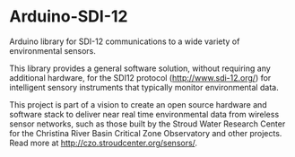 Arduino-SDI-12
==============

Arduino library for SDI-12 communications to a wide variety of environmental sensors.

This library provides a general software solution, without requiring any additional hardware, for the SDI12 protocol (http://www.sdi-12.org/) for intelligent sensory instruments that typically monitor environmental data.

This project is part of a vision to create an open source hardware and software stack to deliver near real time environmental data from wireless sensor networks, such as those built by the Stroud Water Research Center for the Christina River Basin Critical Zone Observatory and other projects.  Read more at http://czo.stroudcenter.org/sensors/.
